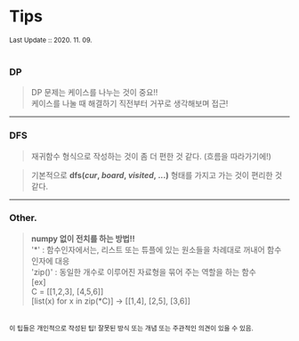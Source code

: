 # Tips  
<small>Last Update :: 2020. 11. 09. </small>  
<br/>  


### DP  
> DP 문제는 케이스를 나누는 것이 중요!!  
> 케이스를 나눌 때 해결하기 직전부터 거꾸로 생각해보며 접근!  

  
---  
  

### DFS  
> 재귀함수 형식으로 작성하는 것이 좀 더 편한 것 같다. (흐름을 따라가기에!)  


> 기본적으로 **dfs(*cur*, *board*, *visited*, ...)** 형태를 가지고 가는 것이 편리한 것 같다.  
  
  
---  
  

### Other.  
> **numpy 없이 전치를 하는 방법!!**  
> '*' : 함수인자에서는, 리스트 또는 튜플에 있는 원소들을 차례대로 꺼내어 함수 인자에 대응  
> 'zip()' : 동일한 개수로 이루어진 자료형을 묶어 주는 역할을 하는 함수  
> [ex]  
> C = [[1,2,3], [4,5,6]]  
> [list(x) for x in zip(*C)] -> [[1,4], [2,5], [3,6]]  


<br/>  
<small>이 팁들은 개인적으로 작성된 팁! 잘못된 방식 또는 개념 또는 주관적인 의견이 있을 수 있음.</small>  
